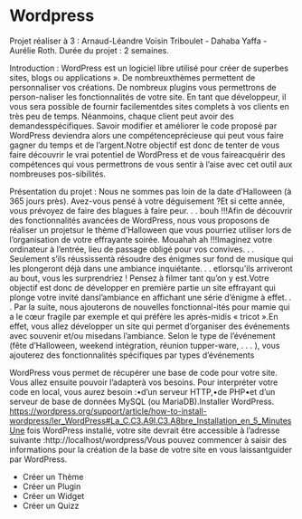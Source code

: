 # Wordpress

Projet réaliser à 3 : Arnaud-Léandre Voisin Triboulet - Dahaba Yaffa - Aurélie Roth.
Durée du projet : 2 semaines.

Introduction :
 WordPress est un logiciel libre utilisé pour créer de superbes sites, blogs ou applications ». De nombreuxthèmes permettent de personnaliser vos créations. De nombreux plugins vous permettrons de person-naliser les fonctionnalités de votre site. En tant que développeur, il vous sera possible de fournir facilementdes sites complets à vos clients en très peu de temps. Néanmoins, chaque client peut avoir des demandesspécifiques. Savoir modifier et améliorer le code proposé par WordPress deviendra alors une compétenceprécieuse qui peut vous faire gagner du temps et de l’argent.Notre objectif est donc de tenter de vous faire découvrir le vrai potentiel de WordPress et de vous faireacquérir des compétences qui vous permettrons de vous sentir à l’aise avec cet outil aux nombreuses pos-sibilités.
 
 Présentation du projet : 
 Nous ne sommes pas loin de la date d’Halloween (à 365 jours près). Avez-vous pensé à votre déguisement ?Et si cette année, vous prévoyez de faire des blagues à faire peur. . . bouh !!!Afin de découvrir des fonctionnalités avancées de WordPress, nous vous proposons de réaliser un projetsur le thème d’Halloween que vous pourriez utiliser lors de l’organisation de votre effrayante soirée. Mouahah ah !!!Imaginez votre ordinateur à l’entrée, lieu de passage obligé pour vos convives. . . Seulement s’ils réussissentà résoudre des énigmes sur fond de musique qui les plongeront déjà dans une ambiance inquiétante. . .  etlorsqu’ils arriveront au bout, vous les surprendriez ! Pensez à filmer tant qu’on y est.Votre objectif est donc de développer en première partie un site effrayant qui plonge votre invité dansl’ambiance en affichant une série d’énigme à effet. . . Par la suite, nous ajouterons de nouvelles fonctionnal-ités pour mamie qui a le cœur fragile par exemple et qui préfère les après-midis « tricot ».En effet, vous allez développer un site qui permet d’organiser des événements avec souvenir et/ou misedans l’ambiance. Selon le type de l’événement (fête d’Halloween, weekend intégration, réunion tupper-ware, . . . ), vous ajouterez des fonctionnalités spécifiques par types d’événements
 
 WordPress vous permet de récupérer une base de code pour votre site. Vous allez ensuite pouvoir l’adapterà vos besoins. Pour interpréter votre code en local, vous aurez besoin :•d’un serveur HTTP,•de PHP•et d’un serveur de base de données MySQL (ou MariaDB).Installer WordPress. https://wordpress.org/support/article/how-to-install-wordpress/ler_WordPress#La_C.C3.A9l.C3.A8bre_Installation_en_5_MinutesUne fois WordPress installé, votre site devrait être accessible à l’adresse suivante :http://localhost/wordpress/Vous pouvez commencer à saisir des informations pour la création de la base de votre site en vous laissantguider par WordPress.
 

- Créer un Thème 
- Créer un Plugin
- Créer un Widget 
- Créer un Quizz
